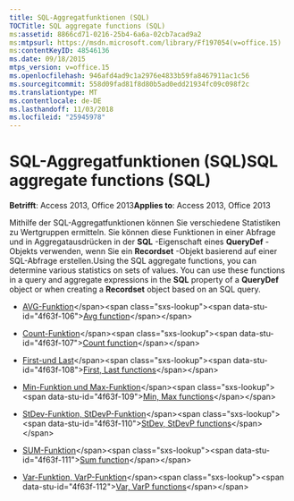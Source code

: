 ```yaml
---
title: SQL-Aggregatfunktionen (SQL)
TOCTitle: SQL aggregate functions (SQL)
ms:assetid: 8866cd71-0216-25b4-6a6a-02cb7acad9a2
ms:mtpsurl: https://msdn.microsoft.com/library/Ff197054(v=office.15)
ms:contentKeyID: 48546136
ms.date: 09/18/2015
mtps_version: v=office.15
ms.openlocfilehash: 946afd4ad9c1a2976e4833b59fa8467911ac1c56
ms.sourcegitcommit: 558d09fad81f8d80b5ad0edd21934fc09c098f2c
ms.translationtype: MT
ms.contentlocale: de-DE
ms.lasthandoff: 11/03/2018
ms.locfileid: "25945978"
---
```

# <a name="sql-aggregate-functions-sql"></a><span data-ttu-id="4f63f-102">SQL-Aggregatfunktionen (SQL)</span><span class="sxs-lookup"><span data-stu-id="4f63f-102">SQL aggregate functions (SQL)</span></span>


<span data-ttu-id="4f63f-103">**Betrifft**: Access 2013, Office 2013</span><span class="sxs-lookup"><span data-stu-id="4f63f-103">**Applies to**: Access 2013, Office 2013</span></span>

<span data-ttu-id="4f63f-p101">Mithilfe der SQL-Aggregatfunktionen können Sie verschiedene Statistiken zu Wertgruppen ermitteln. Sie können diese Funktionen in einer Abfrage und in Aggregatausdrücken in der **SQL** -Eigenschaft eines **QueryDef** -Objekts verwenden, wenn Sie ein **Recordset** -Objekt basierend auf einer SQL-Abfrage erstellen.</span><span class="sxs-lookup"><span data-stu-id="4f63f-p101">Using the SQL aggregate functions, you can determine various statistics on sets of values. You can use these functions in a query and aggregate expressions in the **SQL** property of a **QueryDef** object or when creating a **Recordset** object based on an SQL query.</span></span>

- <span data-ttu-id="4f63f-106">[AVG-Funktion](https://msdn.microsoft.com/library/ff822755\(v=office.15\))</span><span class="sxs-lookup"><span data-stu-id="4f63f-106">[Avg function](https://msdn.microsoft.com/library/ff822755\(v=office.15\))</span></span>

- <span data-ttu-id="4f63f-107">[Count-Funktion](https://msdn.microsoft.com/library/ff844748\(v=office.15\))</span><span class="sxs-lookup"><span data-stu-id="4f63f-107">[Count function](https://msdn.microsoft.com/library/ff844748\(v=office.15\))</span></span>

- <span data-ttu-id="4f63f-108">[First-und Last](https://msdn.microsoft.com/library/ff197381\(v=office.15\))</span><span class="sxs-lookup"><span data-stu-id="4f63f-108">[First, Last functions](https://msdn.microsoft.com/library/ff197381\(v=office.15\))</span></span>

- <span data-ttu-id="4f63f-109">[Min-Funktion und Max-Funktion](https://msdn.microsoft.com/library/ff194490\(v=office.15\))</span><span class="sxs-lookup"><span data-stu-id="4f63f-109">[Min, Max functions](https://msdn.microsoft.com/library/ff194490\(v=office.15\))</span></span>

- <span data-ttu-id="4f63f-110">[StDev-Funktion, StDevP-Funktion](https://msdn.microsoft.com/library/ff197043\(v=office.15\))</span><span class="sxs-lookup"><span data-stu-id="4f63f-110">[StDev, StDevP functions](https://msdn.microsoft.com/library/ff197043\(v=office.15\))</span></span>

- <span data-ttu-id="4f63f-111">[SUM-Funktion](https://msdn.microsoft.com/library/ff844764\(v=office.15\))</span><span class="sxs-lookup"><span data-stu-id="4f63f-111">[Sum function](https://msdn.microsoft.com/library/ff844764\(v=office.15\))</span></span>

- <span data-ttu-id="4f63f-112">[Var-Funktion, VarP-Funktion](https://msdn.microsoft.com/library/ff192105\(v=office.15\))</span><span class="sxs-lookup"><span data-stu-id="4f63f-112">[Var, VarP functions](https://msdn.microsoft.com/library/ff192105\(v=office.15\))</span></span>

